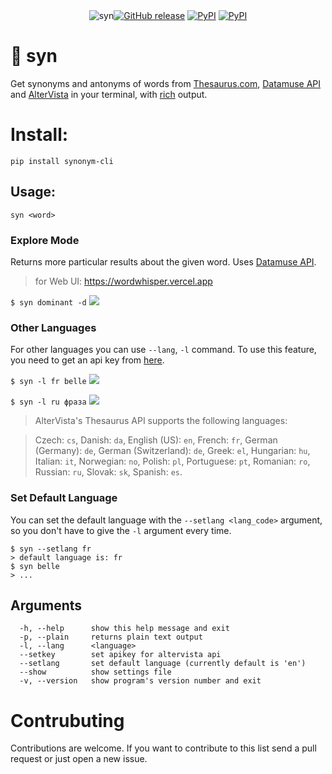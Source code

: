 <div align="center"><img src="https://user-images.githubusercontent.com/16024979/162848437-8da9d5d4-a234-44d3-94d8-048f92b015a6.png" alt="syn"><a alt="Github" href="https://github.com/agmmnn/syn"><img alt="GitHub release" src="https://img.shields.io/github/v/release/agmmnn/syn"></a> <a href="https://pypi.org/project/synonym-cli/"><img alt="PyPI" src="https://img.shields.io/pypi/v/synonym-cli"></a> <a href="https://pepy.tech/project/synonym-cli"><img alt="PyPI" src="https://pepy.tech/badge/synonym-cli"></a></div>

# 🌾 syn

Get synonyms and antonyms of words from [Thesaurus.com](https://www.thesaurus.com/), [Datamuse API](https://www.datamuse.com/api/) and [AlterVista](https://thesaurus.altervista.org/) in your terminal, with [rich](https://github.com/Textualize/rich) output.

# Install:

```
pip install synonym-cli
```

## Usage:

```
syn <word>
```

### Explore Mode

Returns more particular results about the given word. Uses [Datamuse API](https://www.datamuse.com/api/).

> for Web UI: https://wordwhisper.vercel.app

`$ syn dominant -d`
![](https://user-images.githubusercontent.com/16024979/209148078-309ba28e-dc59-459f-9035-b6d3d75b710f.png)

### Other Languages

For other languages you can use `--lang`, `-l` command. To use this feature, you need to get an api key from [here](https://thesaurus.altervista.org/openapi).

`$ syn -l fr belle`
![](https://user-images.githubusercontent.com/16024979/209144768-0cde6709-65d9-4142-9eae-bb4bc38e4a13.png)

`$ syn -l ru фраза`
![](https://user-images.githubusercontent.com/16024979/209144765-abca9b54-5495-4295-98f7-15acdbde7623.png)

> AlterVista's Thesaurus API supports the following languages:

> Czech: `cs`, Danish: `da`, English (US): `en`, French: `fr`, German (Germany): `de`, German (Switzerland): `de`, Greek: `el`, Hungarian: `hu`, Italian: `it`, Norwegian: `no`, Polish: `pl`, Portuguese: `pt`, Romanian: `ro`, Russian: `ru`, Slovak: `sk`, Spanish: `es`.

### Set Default Language

You can set the default language with the `--setlang <lang_code>` argument, so you don't have to give the `-l` argument every time.

```
$ syn --setlang fr
> default language is: fr
$ syn belle
> ...
```

## Arguments

```
  -h, --help      show this help message and exit
  -p, --plain     returns plain text output
  -l, --lang      <language>
  --setkey        set apikey for altervista api
  --setlang       set default language (currently default is 'en')
  --show          show settings file
  -v, --version   show program's version number and exit
```

# Contrubuting

Contributions are welcome. If you want to contribute to this list send a pull request or just open a new issue.
